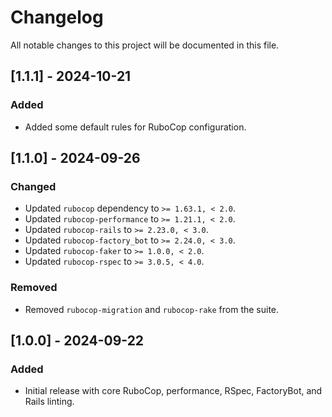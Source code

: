 # Changelog

All notable changes to this project will be documented in this file.

## [1.1.1] - 2024-10-21
### Added
- Added some default rules for RuboCop configuration.

## [1.1.0] - 2024-09-26
### Changed
- Updated `rubocop` dependency to `>= 1.63.1, < 2.0`.
- Updated `rubocop-performance` to `>= 1.21.1, < 2.0`.
- Updated `rubocop-rails` to `>= 2.23.0, < 3.0`.
- Updated `rubocop-factory_bot` to `>= 2.24.0, < 3.0`.
- Updated `rubocop-faker` to `>= 1.0.0, < 2.0`.
- Updated `rubocop-rspec` to `>= 3.0.5, < 4.0`.

### Removed
- Removed `rubocop-migration` and `rubocop-rake` from the suite.

## [1.0.0] - 2024-09-22
### Added
- Initial release with core RuboCop, performance, RSpec, FactoryBot, and Rails linting.
